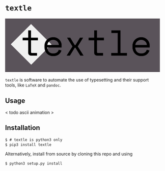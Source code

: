 # `textle`

![logo](docs/logo.png)

`textle` is software to automate the use of typesetting and their support tools, like `LaTeX` and `pandoc`.

## Usage

< todo ascii animation >

## Installation

```
$ # textle is python3 only
$ pip3 install textle
```

Alternatively, install from source by cloning this repo and using

```
$ python3 setup.py install
```

